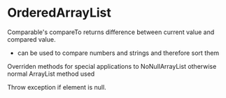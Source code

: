 # OrderedArrayList
Comparable's compareTo returns difference between current value and compared value.
- can be used to compare numbers and strings and therefore sort them

Overriden methods for special applications to NoNullArrayList otherwise normal ArrayList method used

Throw exception if element is null.

